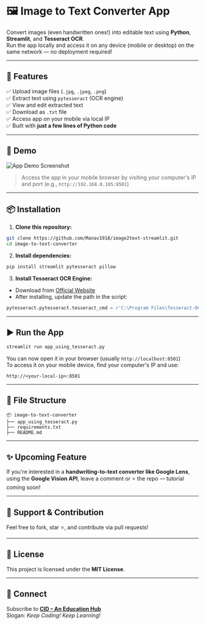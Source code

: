 
# 🖼️ Image to Text Converter App

Convert images (even handwritten ones!) into editable text using **Python**, **Streamlit**, and **Tesseract OCR**.  
Run the app locally and access it on any device (mobile or desktop) on the same network — no deployment required!

---

## 📌 Features

✅ Upload image files (`.jpg`, `.jpeg`, `.png`)  
✅ Extract text using `pytesseract` (OCR engine)  
✅ View and edit extracted text  
✅ Download as `.txt` file  
✅ Access app on your mobile via local IP  
✅ Built with **just a few lines of Python code**

---

## 🚀 Demo

![App Demo Screenshot](![image](https://github.com/user-attachments/assets/8a32d1ed-cfa1-4f81-9266-731d42ebec30)
)

> Access the app in your mobile browser by visiting your computer's IP and port (e.g., `http://192.168.0.105:8501`)

---

## 📦 Installation

1. **Clone this repository:**

```bash
git clone https://github.com/Manav1918/image2text-streamlit.git
cd image-to-text-converter
```

2. **Install dependencies:**

```bash
pip install streamlit pytesseract pillow
```

3. **Install Tesseract OCR Engine:**

- Download from [Official Website](https://digi.bib.uni-mannheim.de/tesseract/)
- After installing, update the path in the script:

```python
pytesseract.pytesseract.tesseract_cmd = r'C:\Program Files\Tesseract-OCR\tesseract.exe'  # Windows
```

---

## ▶️ Run the App

```bash
streamlit run app_using_tesseract.py
```

You can now open it in your browser (usually `http://localhost:8501`)  
To access it on your mobile device, find your computer's IP and use:

```
http://<your-local-ip>:8501
```

---

## 📁 File Structure

```
📦 image-to-text-converter
├── app_using_tesseract.py
├── requirements.txt
├── README.md
```

---

## ✨ Upcoming Feature

If you're interested in a **handwriting-to-text converter like Google Lens**, using the **Google Vision API**, leave a comment or ⭐ the repo — tutorial coming soon!

---

## 🙏 Support & Contribution

Feel free to fork, star ⭐, and contribute via pull requests!

---

## 📜 License

This project is licensed under the **MIT License**.

---

## 📢 Connect

Subscribe to [**CID – An Education Hub**](https://youtube.com/@CID_Official)  
Slogan: _Keep Coding! Keep Learning!_
